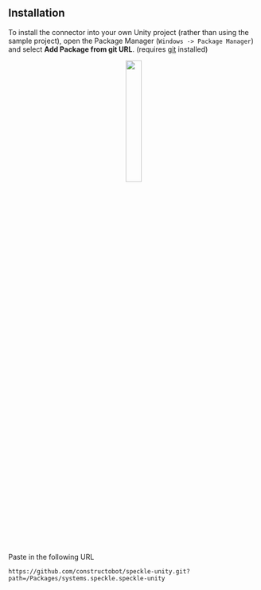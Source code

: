 ## Installation

To install the connector into your own Unity project (rather than using the sample project), open the Package Manager (`Windows -> Package Manager`)
and select **Add Package from git URL**. (requires [git](https://git-scm.com/downloads) installed)

<p align="center"><img src="https://github.com/specklesystems/speckle-docs/blob/main/user/img-unity/unity_install_git.png" width="25%" /></p>

Paste in the following URL
```
https://github.com/constructobot/speckle-unity.git?path=/Packages/systems.speckle.speckle-unity
```
